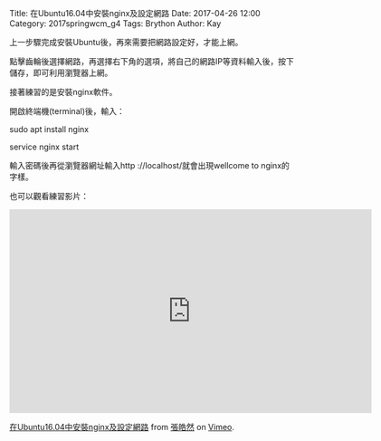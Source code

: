 Title: 在Ubuntu16.04中安裝nginx及設定網路
Date: 2017-04-26 12:00
Category: 2017springwcm_g4
Tags: Brython
Author: Kay

上一步驟完成安裝Ubuntu後，再來需要把網路設定好，才能上網。

點擊齒輪後選擇網路，再選擇右下角的選項，將自己的網路IP等資料輸入後，按下儲存，即可利用瀏覽器上網。

接著練習的是安裝nginx軟件。

開啟終端機(terminal)後，輸入：

sudo apt install nginx

service nginx start

輸入密碼後再從瀏覽器網址輸入http ://localhost/就會出現wellcome to nginx的字樣。

也可以觀看練習影片：

<iframe src="https://player.vimeo.com/video/215014968" width="640" height="360" frameborder="0" webkitallowfullscreen mozallowfullscreen allowfullscreen></iframe>
<p><a href="https://vimeo.com/215014968">在Ubuntu16.04中安裝nginx及設定網路</a> from <a href="https://vimeo.com/user58922015">張皓然</a> on <a href="https://vimeo.com">Vimeo</a>.</p>